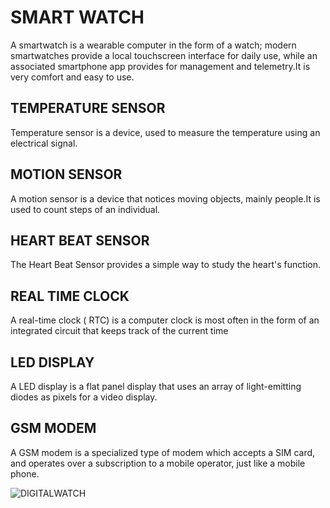 # SMART WATCH
 A smartwatch is a wearable computer in the form of a watch; modern smartwatches provide a local touchscreen interface for daily use, while an associated smartphone app provides for management and telemetry.It is very comfort and easy to use.
 
## TEMPERATURE SENSOR 
 Temperature sensor is a device, used to measure the temperature using an electrical signal.

## MOTION SENSOR
 A motion sensor is a device that notices moving objects, mainly people.It is used to count steps of an individual.
 
## HEART BEAT SENSOR
The Heart Beat Sensor provides a simple way to study the heart's function. 

## REAL TIME CLOCK
A real-time clock ( RTC) is a computer clock is most often in the form of an integrated circuit that keeps track of the current time 

## LED DISPLAY
A LED display is a flat panel display that uses an array of light-emitting diodes as pixels for a video display.

## GSM MODEM
A GSM modem is a specialized type of modem which accepts a SIM card, and operates over a subscription to a mobile operator, just like a mobile phone.


![DIGITALWATCH](https://user-images.githubusercontent.com/98824204/154855609-f37522b4-174d-407a-816e-e01f313efc34.png)


